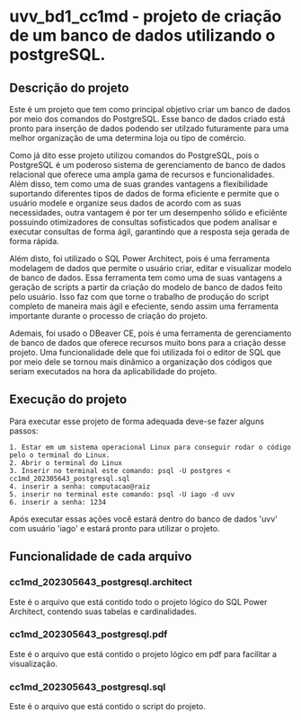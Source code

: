 # uvv_bd1_cc1md - projeto de criação de um banco de dados utilizando o postgreSQL.

## Descrição do projeto 
Este é um projeto que tem como principal objetivo criar um banco de dados por meio dos comandos do PostgreSQL. Esse banco de dados criado está pronto para inserção de dados podendo ser utilzado futuramente para uma melhor organização de uma determina loja ou tipo de comércio.
  
Como já dito esse projeto utilizou comandos do PostgreSQL, pois o PostgreSQL é um poderoso sistema de gerenciamento de banco de dados relacional que oferece uma ampla gama de recursos e funcionalidades. Além disso, tem como uma de suas grandes vantagens a flexibilidade suportando diferentes tipos de dados de forma eficiente e permite que o usuário modele e organize seus dados de acordo com as suas necessidades, outra vantagem é por ter um desempenho sólido e eficiênte possuindo otimizadores de consultas sofisticados que podem analisar e executar consultas de forma ágil, garantindo que a resposta seja gerada de forma rápida.

Além disto, foi utilizado o SQL Power Architect, pois é uma ferramenta modelagem de dados que permite o usuário criar, editar e visualizar modelo de banco de dados. Essa ferramenta tem como uma de suas vantagens a geração de scripts a partir da criação do modelo de banco de dados feito pelo usuário. Isso faz com que torne o trabalho de produção do script completo de maneira mais ágil e efeciente, sendo assim uma ferramenta importante durante o processo de criação do projeto.

Ademais, foi usado o DBeaver CE, pois é uma ferramenta de gerenciamento de banco de dados que oferece recursos muito bons para a criação desse projeto. Uma funcionalidade dele que foi utilizada foi o editor de SQL que por meio dele se tornou mais dinâmico a organização dos códigos que seriam executados na hora da aplicabilidade do projeto.

## Execução do projeto
Para executar esse projeto de forma adequada deve-se fazer alguns passos:
  
    1. Estar em um sistema operacional Linux para conseguir rodar o código pelo o terminal do Linux.
    2. Abrir o terminal do Linux
    3. Inserir no terminal este comando: psql -U postgres < cc1md_202305643_postgresql.sql
    4. inserir a senha: computacao@raiz
    5. inserir no terminal este comando: psql -U iago -d uvv
    6. inserir a senha: 1234
  
Após executar essas ações você estará dentro do banco de dados 'uvv' com usuário 'iago' e estará pronto para utilizar o projeto.

## Funcionalidade de cada arquivo 
### cc1md_202305643_postgresql.architect
Este é o arquivo que está contido todo o projeto lógico do SQL Power Architect, contendo suas tabelas e cardinalidades.
### cc1md_202305643_postgresql.pdf
Este é o arquivo que está contido o projeto lógico em pdf para facilitar a visualização.
### cc1md_202305643_postgresql.sql
Este é o arquivo que está contido o script do projeto.
